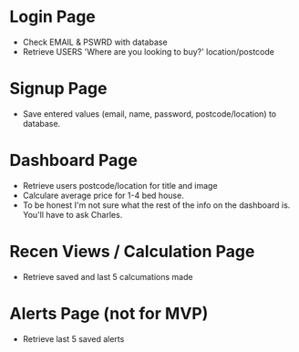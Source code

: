
Login Page
==========

- Check EMAIL & PSWRD with database
- Retrieve USERS 'Where are you looking to buy?' location/postcode


Signup Page
===========

- Save entered values (email, name, password, postcode/location) to database.

Dashboard Page
==============

- Retrieve users postcode/location for title and image
- Calculare average price for 1-4 bed house.
- To be honest I'm not sure what the rest of the info on the dashboard is. You'll have to ask Charles.


Recen Views / Calculation Page
==============================

- Retrieve saved and last 5 calcumations made


Alerts Page (not for MVP)
==============================

- Retrieve last 5 saved alerts


